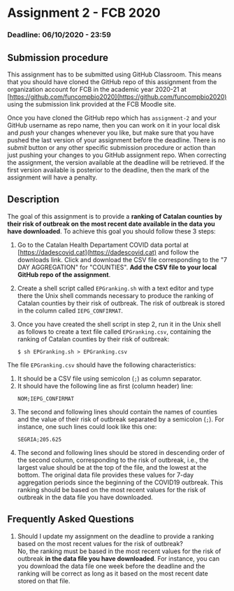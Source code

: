 # Assignment 2 - FCB 2020
### Deadline: 06/10/2020 - 23:59

## Submission procedure

This assignment has to be submitted using GitHub Classroom. This
means that you should have cloned the GitHub repo of this assignment from
the organization account for FCB in the academic year 2020-21 at
[https://github.com/funcompbio2020](https://github.com/funcompbio2020)
using the submission link provided at the FCB Moodle site.

Once you have cloned the GitHub repo which has `assignment-2` and your
GitHub username as repo name, then you can work on it in your local disk
and _push_ your changes whenever you like, but make sure that you have pushed
the last version of your assignment before the deadline. There is no
_submit_ button or any other specific submission procedure or action than
just pushing your changes to you GitHub assignment repo. When correcting the
assignment, the version available at the deadline will be retrieved. If the
first version available is posterior to the deadline, then the mark of the
assignment will have a penalty.

## Description

The goal of this assignment is to provide a **ranking of Catalan counties
by their risk of outbreak on the most recent date available in the data
you have downloaded**. To achieve this goal you should follow these 3 steps:

  1. Go to the Catalan Health Departament COVID data portal at
   [https://dadescovid.cat](https://dadescovid.cat) and follow the
   downloads link. Click and download the CSV file corresponding to
   the "7 DAY AGGREGATION" for "COUNTIES". **Add the CSV file to
   your local GitHub repo of the assignment**.

  2. Create a shell script called `EPGranking.sh` with a text editor
   and type there the Unix shell commands necessary to produce the
   ranking of Catalan counties by their risk of outbreak. The risk
   of outbreak is stored in the column called `IEPG_CONFIRMAT`.

  3. Once you have created the shell script in step 2, run it in the
   Unix shell as follows to create a text file called `EPGranking.csv`,
   containing the ranking of Catalan counties by their risk of outbreak:
     ```
     $ sh EPGranking.sh > EPGranking.csv
     ```

The file `EPGranking.csv` should have the following characteristics:

  1. It should be a CSV file using semicolon (`;`) as column separator.
  2. It should have the following line as first (column header) line:
     ```
     NOM;IEPG_CONFIRMAT
     ```
  3. The second and following lines should contain the names of counties
     and the value of their risk of outbreak separated by a semicolon (`;`).
     For instance, one such lines could look like this one:
     ```
     SEGRIA;205.625
     ```
  4. The second and following lines should be stored in descending order
     of the second column, corresponding to the risk of outbreak, i.e.,
     the largest value should be at the top of the file, and the lowest
     at the bottom. The original data file provides these values for
     7-day aggregation periods since the beginning of the COVID19 outbreak.
     This ranking should be based on the most recent values for the risk
     of outbreak in the data file you have downloaded.

## Frequently Asked Questions

1. Should I update my assignment on the deadline to provide a ranking based
on the most recent values for the risk of outbreak?  
  No, the ranking must be based in the most recent values for the risk
  of outbreak **in the data file you have downloaded**. For instance, you
  can you download the data file one week before the deadline and the
  ranking will be correct as long as it based on the most recent date
  stored on that file.
